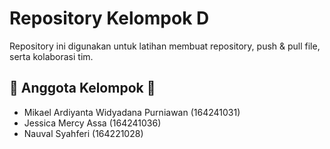 # Repository Kelompok D

Repository ini digunakan untuk latihan membuat repository, push & pull file, serta kolaborasi tim.

## 👥 Anggota Kelompok 👥
- Mikael Ardiyanta Widyadana Purniawan (164241031)
- Jessica Mercy Assa (164241036)
- Nauval Syahferi (164221028)
